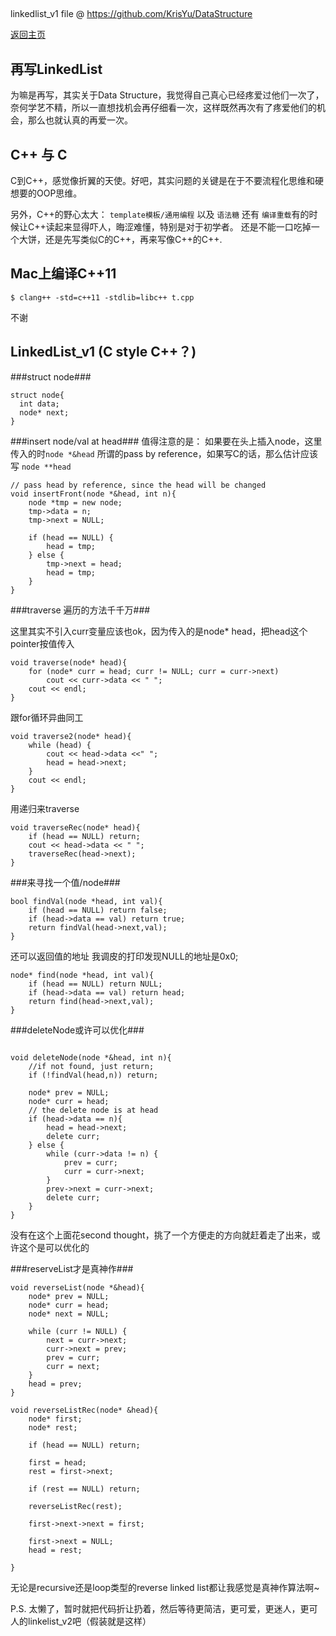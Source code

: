  
##
 
 linkedlist_v1 file @ <https://github.com/KrisYu/DataStructure>
 
 [返回主页](http://krisyu.github.io )

再写LinkedList
----------

为嘛是再写，其实关于Data Structure，我觉得自己真心已经疼爱过他们一次了，奈何学艺不精，所以一直想找机会再仔细看一次，这样既然再次有了疼爱他们的机会，那么也就认真的再爱一次。


C++ 与 C
----------
C到C++，感觉像折翼的天使。好吧，其实问题的关键是在于不要流程化思维和硬想要的OOP思维。

另外，C++的野心太大：
`template模板/通用编程` 以及 `语法糖` 还有 `编译重载`有的时候让C++读起来显得吓人，晦涩难懂，特别是对于初学者。
还是不能一口吃掉一个大饼，还是先写类似C的C++，再来写像C++的C++.


Mac上编译C++11
----------

```
$ clang++ -std=c++11 -stdlib=libc++ t.cpp
```
不谢

LinkedList_v1 (C style C++？)
----------

###struct node###
```
struct node{
  int data;
  node* next;
}
```

###insert node/val  at head###
值得注意的是： 如果要在头上插入node，这里传入的时```node *&head```
所谓的pass by reference，如果写C的话，那么估计应该写 ```node **head```
```
// pass head by reference, since the head will be changed
void insertFront(node *&head, int n){
    node *tmp = new node;
    tmp->data = n;
    tmp->next = NULL;
    
    if (head == NULL) {
        head = tmp;
    } else {
        tmp->next = head;
        head = tmp;
    }
}
```

###traverse 遍历的方法千千万###

这里其实不引入curr变量应该也ok，因为传入的是node* head，把head这个pointer按值传入

```
void traverse(node* head){
    for (node* curr = head; curr != NULL; curr = curr->next)
        cout << curr->data << " ";
    cout << endl;
}
```

跟for循环异曲同工
```
void traverse2(node* head){
    while (head) {
        cout << head->data <<" ";
        head = head->next;
    }
    cout << endl;
}
```

用递归来traverse
```
void traverseRec(node* head){
    if (head == NULL) return;
    cout << head->data << " ";
    traverseRec(head->next);
}
```

###来寻找一个值/node###

```
bool findVal(node *head, int val){
    if (head == NULL) return false;
    if (head->data == val) return true;
    return findVal(head->next,val);
}
```

还可以返回值的地址
我调皮的打印发现NULL的地址是0x0;
```
node* find(node *head, int val){
    if (head == NULL) return NULL;
    if (head->data == val) return head;
    return find(head->next,val);
}
```

###deleteNode或许可以优化###

```

void deleteNode(node *&head, int n){
    //if not found, just return;
    if (!findVal(head,n)) return;
    
    node* prev = NULL;
    node* curr = head;
    // the delete node is at head
    if (head->data == n){
        head = head->next;
        delete curr;
    } else {
        while (curr->data != n) {
            prev = curr;
            curr = curr->next;
        }
        prev->next = curr->next;
        delete curr;
    }
}
```

没有在这个上面花second thought，挑了一个方便走的方向就赶着走了出来，或许这个是可以优化的

###reserveList才是真神作###

```
void reverseList(node *&head){
    node* prev = NULL;
    node* curr = head;
    node* next = NULL;
    
    while (curr != NULL) {
        next = curr->next;
        curr->next = prev;
        prev = curr;
        curr = next;
    }
    head = prev;
}

```


```
void reverseListRec(node* &head){
    node* first;
    node* rest;
    
    if (head == NULL) return;
    
    first = head;
    rest = first->next;
    
    if (rest == NULL) return;
    
    reverseListRec(rest);
    
    first->next->next = first;
    
    first->next = NULL;
    head = rest;
    
}

```

无论是recursive还是loop类型的reverse linked list都让我感觉是真神作算法啊~

P.S. 太懒了，暂时就把代码折让扔着，然后等待更简洁，更可爱，更迷人，更可人的linkelist_v2吧（假装就是这样）

